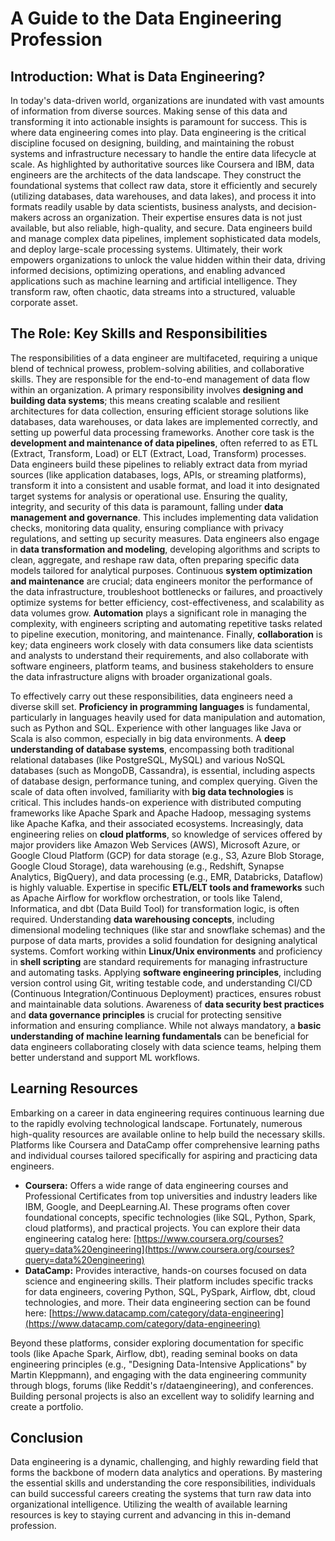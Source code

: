 # A Guide to the Data Engineering Profession

## Introduction: What is Data Engineering?

In today's data-driven world, organizations are inundated with vast amounts of information from diverse sources. Making sense of this data and transforming it into actionable insights is paramount for success. This is where data engineering comes into play. Data engineering is the critical discipline focused on designing, building, and maintaining the robust systems and infrastructure necessary to handle the entire data lifecycle at scale. As highlighted by authoritative sources like Coursera and IBM, data engineers are the architects of the data landscape. They construct the foundational systems that collect raw data, store it efficiently and securely (utilizing databases, data warehouses, and data lakes), and process it into formats readily usable by data scientists, business analysts, and decision-makers across an organization. Their expertise ensures data is not just available, but also reliable, high-quality, and secure. Data engineers build and manage complex data pipelines, implement sophisticated data models, and deploy large-scale processing systems. Ultimately, their work empowers organizations to unlock the value hidden within their data, driving informed decisions, optimizing operations, and enabling advanced applications such as machine learning and artificial intelligence. They transform raw, often chaotic, data streams into a structured, valuable corporate asset.

## The Role: Key Skills and Responsibilities

The responsibilities of a data engineer are multifaceted, requiring a unique blend of technical prowess, problem-solving abilities, and collaborative skills. They are responsible for the end-to-end management of data flow within an organization. A primary responsibility involves **designing and building data systems**; this means creating scalable and resilient architectures for data collection, ensuring efficient storage solutions like databases, data warehouses, or data lakes are implemented correctly, and setting up powerful data processing frameworks. Another core task is the **development and maintenance of data pipelines**, often referred to as ETL (Extract, Transform, Load) or ELT (Extract, Load, Transform) processes. Data engineers build these pipelines to reliably extract data from myriad sources (like application databases, logs, APIs, or streaming platforms), transform it into a consistent and usable format, and load it into designated target systems for analysis or operational use. Ensuring the quality, integrity, and security of this data is paramount, falling under **data management and governance**. This includes implementing data validation checks, monitoring data quality, ensuring compliance with privacy regulations, and setting up security measures. Data engineers also engage in **data transformation and modeling**, developing algorithms and scripts to clean, aggregate, and reshape raw data, often preparing specific data models tailored for analytical purposes. Continuous **system optimization and maintenance** are crucial; data engineers monitor the performance of the data infrastructure, troubleshoot bottlenecks or failures, and proactively optimize systems for better efficiency, cost-effectiveness, and scalability as data volumes grow. **Automation** plays a significant role in managing the complexity, with engineers scripting and automating repetitive tasks related to pipeline execution, monitoring, and maintenance. Finally, **collaboration** is key; data engineers work closely with data consumers like data scientists and analysts to understand their requirements, and also collaborate with software engineers, platform teams, and business stakeholders to ensure the data infrastructure aligns with broader organizational goals.

To effectively carry out these responsibilities, data engineers need a diverse skill set. **Proficiency in programming languages** is fundamental, particularly in languages heavily used for data manipulation and automation, such as Python and SQL. Experience with other languages like Java or Scala is also common, especially in big data environments. A **deep understanding of database systems**, encompassing both traditional relational databases (like PostgreSQL, MySQL) and various NoSQL databases (such as MongoDB, Cassandra), is essential, including aspects of database design, performance tuning, and complex querying. Given the scale of data often involved, familiarity with **big data technologies** is critical. This includes hands-on experience with distributed computing frameworks like Apache Spark and Apache Hadoop, messaging systems like Apache Kafka, and their associated ecosystems. Increasingly, data engineering relies on **cloud platforms**, so knowledge of services offered by major providers like Amazon Web Services (AWS), Microsoft Azure, or Google Cloud Platform (GCP) for data storage (e.g., S3, Azure Blob Storage, Google Cloud Storage), data warehousing (e.g., Redshift, Synapse Analytics, BigQuery), and data processing (e.g., EMR, Databricks, Dataflow) is highly valuable. Expertise in specific **ETL/ELT tools and frameworks** such as Apache Airflow for workflow orchestration, or tools like Talend, Informatica, and dbt (Data Build Tool) for transformation logic, is often required. Understanding **data warehousing concepts**, including dimensional modeling techniques (like star and snowflake schemas) and the purpose of data marts, provides a solid foundation for designing analytical systems. Comfort working within **Linux/Unix environments** and proficiency in **shell scripting** are standard requirements for managing infrastructure and automating tasks. Applying **software engineering principles**, including version control using Git, writing testable code, and understanding CI/CD (Continuous Integration/Continuous Deployment) practices, ensures robust and maintainable data solutions. Awareness of **data security best practices** and **data governance principles** is crucial for protecting sensitive information and ensuring compliance. While not always mandatory, a **basic understanding of machine learning fundamentals** can be beneficial for data engineers collaborating closely with data science teams, helping them better understand and support ML workflows.

## Learning Resources

Embarking on a career in data engineering requires continuous learning due to the rapidly evolving technological landscape. Fortunately, numerous high-quality resources are available online to help build the necessary skills. Platforms like Coursera and DataCamp offer comprehensive learning paths and individual courses tailored specifically for aspiring and practicing data engineers.

*   **Coursera:** Offers a wide range of data engineering courses and Professional Certificates from top universities and industry leaders like IBM, Google, and DeepLearning.AI. These programs often cover foundational concepts, specific technologies (like SQL, Python, Spark, cloud platforms), and practical projects. You can explore their data engineering catalog here: [https://www.coursera.org/courses?query=data%20engineering](https://www.coursera.org/courses?query=data%20engineering)
*   **DataCamp:** Provides interactive, hands-on courses focused on data science and engineering skills. Their platform includes specific tracks for data engineers, covering Python, SQL, PySpark, Airflow, dbt, cloud technologies, and more. Their data engineering section can be found here: [https://www.datacamp.com/category/data-engineering](https://www.datacamp.com/category/data-engineering)

Beyond these platforms, consider exploring documentation for specific tools (like Apache Spark, Airflow, dbt), reading seminal books on data engineering principles (e.g., "Designing Data-Intensive Applications" by Martin Kleppmann), and engaging with the data engineering community through blogs, forums (like Reddit's r/dataengineering), and conferences. Building personal projects is also an excellent way to solidify learning and create a portfolio.

## Conclusion

Data engineering is a dynamic, challenging, and highly rewarding field that forms the backbone of modern data analytics and operations. By mastering the essential skills and understanding the core responsibilities, individuals can build successful careers creating the systems that turn raw data into organizational intelligence. Utilizing the wealth of available learning resources is key to staying current and advancing in this in-demand profession.
